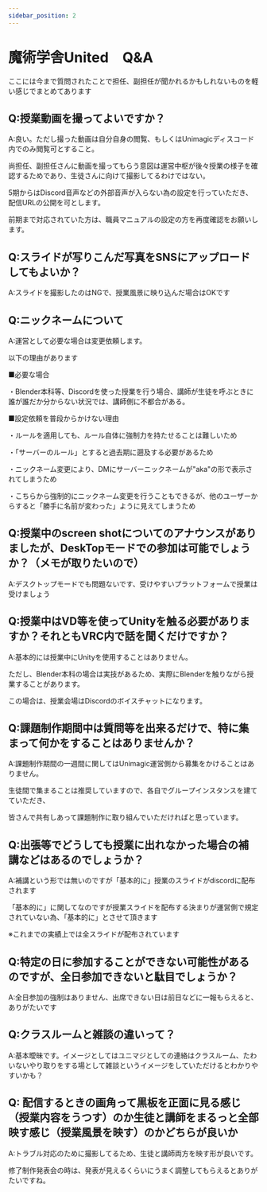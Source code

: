 ```yaml
---
sidebar_position: 2
---
```


# 魔術学舎United　Q&A

ここには今まで質問されたことで担任、副担任が聞かれるかもしれないものを軽い感じでまとめてあります

## Q:授業動画を撮ってよいですか？

A:良い。ただし撮った動画は自分自身の閲覧、もしくはUnimagicディスコード内でのみ閲覧可とすること。

尚担任、副担任さんに動画を撮ってもらう意図は運営中枢が後々授業の様子を確認するためであり、生徒さんに向けて撮影してるわけではない。

5期からはDiscord音声などの外部音声が入らない為の設定を行っていただき、配信URLの公開を可とします。

前期まで対応されていた方は、職員マニュアルの設定の方を再度確認をお願いします。

## Q:スライドが写りこんだ写真をSNSにアップロードしてもよいか？

A:スライドを撮影したのはNGで、授業風景に映り込んだ場合はOKです

## Q:ニックネームについて

A:運営として必要な場合は変更依頼します。

以下の理由があります

■必要な場合

・Blender本科等、Discordを使った授業を行う場合、講師が生徒を呼ぶときに誰が誰だか分からない状況では、講師側に不都合がある。

■設定依頼を普段からかけない理由

・ルールを適用しても、ルール自体に強制力を持たせることは難しいため

・「サーバーのルール」とすると過去期に遡及する必要があるため

・ニックネーム変更により、DMにサーバーニックネームが"aka"の形で表示されてしまうため

・こちらから強制的にニックネーム変更を行うこともできるが、他のユーザーからすると「勝手に名前が変わった」ように見えてしまうため

## Q:授業中のscreen shotについてのアナウンスがありましたが、DeskTopモードでの参加は可能でしょうか？（メモが取りたいので）

A:デスクトップモードでも問題ないです、受けやすいプラットフォームで授業は受けましょう

## Q:授業中はVD等を使ってUnityを触る必要がありますか？それともVRC内で話を聞くだけですか？

A:基本的には授業中にUnityを使用することはありません。

ただし、Blender本科の場合は実技があるため、実際にBlenderを触りながら授業することがあります。

この場合は、授業会場はDiscordのボイスチャットになります。

## Q:課題制作期間中は質問等を出来るだけで、特に集まって何かをすることはありませんか？

A:課題制作期間の一週間に関してはUnimagic運営側から募集をかけることはありません。

生徒間で集まることは推奨していますので、各自でグループインスタンスを建てていただき、

皆さんで共有しあって課題制作に取り組んでいただければと思っています。

## Q:出張等でどうしても授業に出れなかった場合の補講などはあるのでしょうか？

A:補講という形では無いのですが「基本的に」授業のスライドがdiscordに配布されます

「基本的に」に関してなのですが授業スライドを配布する決まりが運営側で規定されていない為、「基本的に」とさせて頂きます

※これまでの実績上では全スライドが配布されています

## Q:特定の日に参加することができない可能性があるのですが、全日参加できないと駄目でしょうか？

A:全日参加の強制はありません、出席できない日は前日などに一報もらえると、ありがたいです

## Q:クラスルームと雑談の違いって？

A:基本曖昧です。イメージとしてはユニマジとしての連絡はクラスルーム、たわいないやり取りをする場として雑談というイメージをしていただけるとわかりやすいかも？

## Q: 配信するときの画角って黒板を正面に見る感じ（授業内容をうつす）のか生徒と講師をまるっと全部映す感じ（授業風景を映す）のかどちらが良いか

A:トラブル対応のために撮影してるため、生徒と講師両方を映す形が良いです。

修了制作発表会の時は、発表が見えるくらいにうまく調整してもらえるとありがたいですね。

